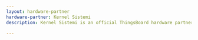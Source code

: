 ```yaml
---
layout: hardware-partner
hardware-partner: Kernel Sistemi
description: Kernel Sistemi is an official ThingsBoard hardware partner. Learn about Kernel Sistemi products, supported use cases, and integration guides with the ThingsBoard IoT platform.

---
```




